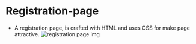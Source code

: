 # Registration-page
- A registration page, is crafted with HTML and uses CSS for make page attractive.
![registration page img](https://github.com/Arpit9945/Registration-page/assets/134361516/44be1847-9afe-4425-bd94-91b1bf2a1a4c)
